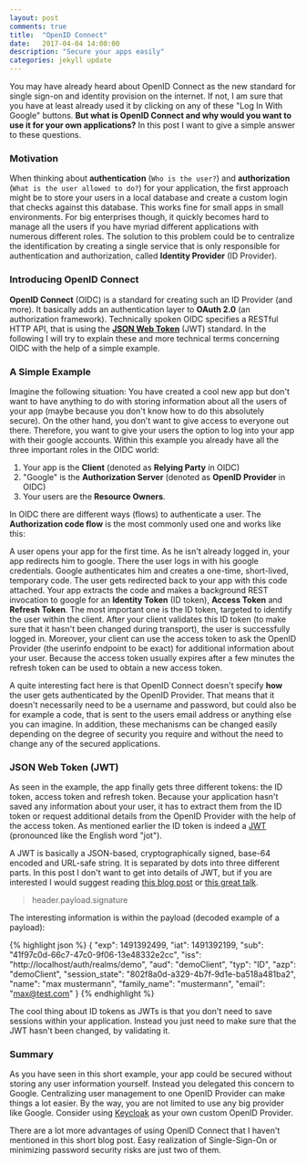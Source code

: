 ```yaml
---
layout: post
comments: true
title:  "OpenID Connect"
date:   2017-04-04 14:00:00
description: "Secure your apps easily"
categories: jekyll update
---
```

You may have already heard about OpenID Connect as the new standard for single sign-on and identity provision on the internet. If not, I am sure that you have at least already used it by clicking on any of these "Log In With Google" buttons. **But what is OpenID Connect and why would you want to use it for your own applications?** In this post I want to give a simple answer to these questions.

### Motivation

When thinking about **authentication** (`Who is the user?`) and **authorization** (`What is the user allowed to do?`) for your application, the first approach might be to store your users in a local database and create a custom login that checks against this database. This works fine for small apps in small environments. For big enterprises though, it quickly becomes hard to manage all the users if you have myriad different applications with numerous different roles. The solution to this problem could be to centralize the identification by creating a single service that is only responsible for authentication and authorization, called **Identity Provider** (ID Provider).

### Introducing OpenID Connect

**OpenID Connect** (OIDC) is a standard for creating such an ID Provider (and more). It basically adds an authentication layer to **OAuth 2.0** (an authorization framework). Technically spoken OIDC specifies a RESTful HTTP API, that is using the [**JSON Web Token**](https://jwt.io/) (JWT) standard. In the following I will try to explain these and more technical terms concerning OIDC with the help of a simple example.

### A Simple Example

Imagine the following situation: You have created a cool new app but don't want to have anything to do with storing information about all the users of your app (maybe because you don't know how to do this absolutely secure). On the other hand, you don't want to give access to everyone out there. Therefore, you want to give your users the option to log into your app with their google accounts. Within this example you already have all the three important roles in the OIDC world:

1. Your app is the **Client** (denoted as **Relying Party** in OIDC)
2. "Google" is the **Authorization Server** (denoted as **OpenID Provider** in OIDC)
3. Your users are the **Resource Owners**.

In OIDC there are different ways (flows) to authenticate a user. The **Authorization code flow** is the most commonly used one and works like this:

A user opens your app for the first time. As he isn't already logged in, your app redirects him to google. There the user logs in with his google credentials. Google authenticates him and creates a one-time, short-lived, temporary code. The user gets redirected back to your app with this code attached. Your app extracts the code and makes a background REST invocation to google for an **Identity Token** (ID token), **Access Token** and **Refresh Token**. The most important one is the ID token, targeted to identify the user within the client. After your client validates this ID token (to make sure that it hasn't been changed during transport), the user is successfully logged in. Moreover, your client can use the access token to ask the OpenID Provider (the userinfo endpoint to be exact) for additional information about your user. Because the access token usually expires after a few minutes the refresh token can be used to obtain a new access token.

A quite interesting fact here is that OpenID Connect doesn't specify **how** the user gets authenticated by the OpenID Provider. That means that it doesn't necessarily need to be a username and password, but could also be for example a code, that is sent to the users email address or anything else you can imagine. In addition, these mechanisms can be changed easily depending on the degree of security you require and without the need to change any of the secured applications.

### JSON Web Token (JWT)

As seen in the example, the app finally gets three different tokens: the ID token, access token and refresh token. Because your application hasn't saved any information about your user, it has to extract them from the ID token or request additional details from the OpenID Provider with the help of the access token. As mentioned earlier the ID token is indeed a [JWT](https://jwt.io/) (pronounced like the English word "jot"). 

A JWT is basically a JSON-based, cryptographically signed, base-64 encoded and URL-safe string. It is separated by dots into three different parts. In this post I don't want to get into details of JWT, but if you are interested I would suggest reading [this blog post](https://medium.com/vandium-software/5-easy-steps-to-understanding-json-web-tokens-jwt-1164c0adfcec) or [this great talk](https://www.youtube.com/watch?v=67mezK3NzpU).

>header.payload.signature

The interesting information is within the payload (decoded example of a payload):

{% highlight json %}
{ 
  "exp": 1491392499,
  "iat": 1491392199,
  "sub": "41f97c0d-66c7-47c0-9f06-13e48332e2cc",
  "iss": "http://localhost/auth/realms/demo", 
  "aud": "demoClient",
  "typ": "ID",
  "azp": "demoClient",
  "session_state": "802f8a0d-a329-4b7f-9d1e-ba518a481ba2",
  "name": "max mustermann",
  "family_name": "mustermann",
  "email": "max@test.com"
}
{% endhighlight %}

The cool thing about ID tokens as JWTs is that you don't need to save sessions within your application. Instead you just need to make sure that the JWT hasn't been changed, by validating it.

### Summary

As you have seen in this short example, your app could be secured without storing any user information yourself. Instead you delegated this concern to Google. Centralizing user management to one OpenID Provider can make things a lot easier. By the way, you are not limited to use any big provider like Google. Consider using [Keycloak](http://www.keycloak.org/) as your own custom OpenID Provider.

There are a lot more advantages of using OpenID Connect that I haven't mentioned in this short blog post. Easy realization of Single-Sign-On or minimizing password security risks are just two of them.
